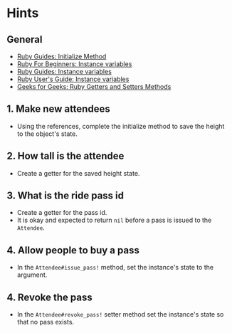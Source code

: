 # Hints

## General

- [Ruby Guides: Initialize Method][rg-initialize-method]
- [Ruby For Beginners: Instance variables][rfb-instance-variables]
- [Ruby Guides: Instance variables][rg-instance-variables]
- [Ruby User's Guide: Instance variables][rug-instance-variables]
- [Geeks for Geeks: Ruby Getters and Setters Methods][gfg-getter-setters]

## 1. Make new attendees

- Using the references, complete the initialize method to save the height to the object's state.

## 2. How tall is the attendee

- Create a getter for the saved height state.

## 3. What is the ride pass id

- Create a getter for the pass id.
- It is okay and expected to return `nil` before a pass is issued to the `Attendee`.

## 4. Allow people to buy a pass

- In the `Attendee#issue_pass!` method, set the instance's state to the argument.

## 4. Revoke the pass

- In the `Attendee#revoke_pass!` setter method set the instance's state so that no pass exists.

[rfb-instance-variables]: http://ruby-for-beginners.rubymonstas.org/writing_classes/instance_variables.html
[rg-initialize-method]: https://www.rubyguides.com/2019/01/ruby-initialize-method/
[rg-instance-variables]: https://www.rubyguides.com/2019/07/ruby-instance-variables/
[rug-instance-variables]: https://ruby-doc.org/docs/ruby-doc-bundle/UsersGuide/rg/instancevars.html
[gfg-getter-setters]: https://www.geeksforgeeks.org/ruby-getters-and-setters-method/
